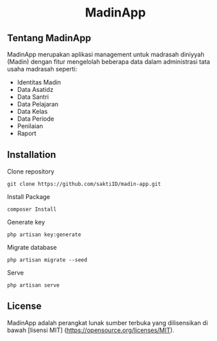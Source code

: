 <h1 align="center">MadinApp</h1>

## Tentang MadinApp

MadinApp merupakan aplikasi management untuk madrasah diniyyah (Madin) dengan fitur mengelolah beberapa data dalam administrasi tata usaha madrasah seperti:

-   Identitas Madin
-   Data Asatidz
-   Data Santri
-   Data Pelajaran
-   Data Kelas
-   Data Periode
-   Penilaian
-   Raport

## Installation

Clone repository

```
git clone https://github.com/saktiID/madin-app.git
```

Install Package

```
composer Install
```

Generate key

```
php artisan key:generate
```

Migrate database

```
php artisan migrate --seed
```

Serve

```
php artisan serve
```

## License

MadinApp adalah perangkat lunak sumber terbuka yang dilisensikan di bawah [lisensi MIT] (https://opensource.org/licenses/MIT).
